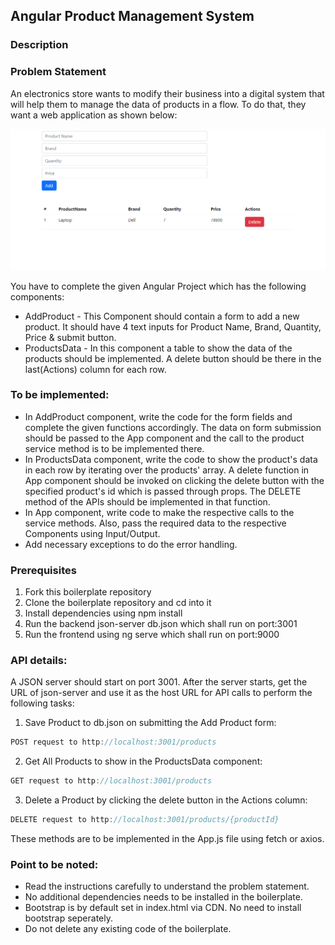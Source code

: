 ## Angular Product Management System

### Description
### Problem Statement

An electronics store wants to modify their business into a digital system that will help them to manage the data of products in a flow. To do that, they want a web application as shown below:

![Product Management](./hackathon-gif.gif)

You have to complete the given Angular Project which has the following components:
- AddProduct - This Component should contain a form to add a new product. It should have 4 text inputs for Product Name, Brand, Quantity, Price & submit button.
- ProductsData - In this component a table to show the data of the products should be implemented. A delete button should be there in the last(Actions) column for each row.

### To be implemented:
- In AddProduct component, write the code for the form fields and complete the given functions accordingly. The data on form submission should be passed to the App component and the call to the product service method is to be implemented there.
- In ProductsData component, write the code to show the product's data in each row by iterating over the products' array. A delete function in App component should be invoked on clicking the delete button with the specified product's id which is passed through props. The DELETE method of the APIs should be implemented in that function.
- In App component, write code to make the respective calls to the service methods. Also, pass the required data to the respective Components using Input/Output.
- Add necessary exceptions to do the error handling.

### Prerequisites

1. Fork this boilerplate repository
2. Clone the boilerplate repository and cd into it
3. Install dependencies using npm install
4. Run the backend json-server db.json which shall run on port:3001
5. Run the frontend using ng serve which shall run on port:9000

### API details:

A JSON server should start on port 3001. After the server starts, get the URL of json-server and use it as the host URL for API calls to perform the following tasks:

1) Save Product to db.json on submitting the Add Product form:
```javascript
POST request to http://localhost:3001/products
```
2) Get All Products to show in the ProductsData component:
```javascript
GET request to http://localhost:3001/products
```
3) Delete a Product by clicking the delete button in the Actions column:
```javascript
DELETE request to http://localhost:3001/products/{productId}
```

These methods are to be implemented in the App.js file using fetch or axios.

### Point to be noted:

- Read the instructions carefully to understand the problem statement.
- No additional dependencies needs to be installed in the boilerplate.
- Bootstrap is by default set in index.html via CDN. No need to install bootstrap seperately.
- Do not delete any existing code of the boilerplate.
